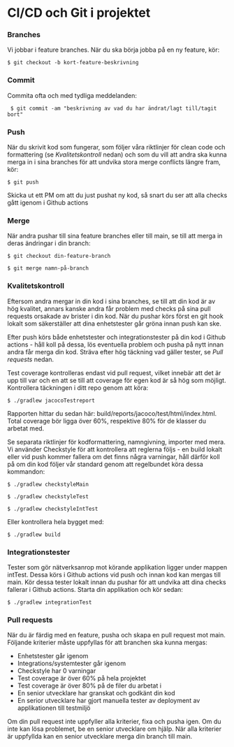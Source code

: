 # CI/CD och Git i projektet

### Branches
Vi jobbar i feature branches. När du ska börja jobba på en ny feature, kör:  

```$ git checkout -b kort-feature-beskrivning```

### Commit
Commita ofta och med tydliga meddelanden:  

``` $ git commit -am "beskrivning av vad du har ändrat/lagt till/tagit bort"```

### Push
När du skrivit kod som fungerar, som följer våra riktlinjer för clean code och formattering (se *Kvalitetskontroll* nedan)
och som du vill att andra ska kunna merga in i sina branches för att
undvika stora merge conflicts längre fram, kör:  

```$ git push```  

Skicka ut ett PM om att du just pushat ny kod, så snart du ser att alla checks gått igenom i Github actions

### Merge
När andra pushar till sina feature branches eller till main, se till att merga in deras ändringar i din branch:  

```$ git checkout din-feature-branch```  

```$ git merge namn-på-branch```

### Kvalitetskontroll
Eftersom andra mergar in din kod i sina branches, se till att din kod är av hög kvalitet, annars kanske andra
får problem med checks på sina pull requests orsakade av brister i din kod. När du pushar körs först en git hook
lokalt som säkerställer att dina enhetstester går gröna innan push kan ske.  

Efter push körs både enhetstester och
integrationstester på din kod i Github actions - håll koll på dessa, lös eventuella problem och pusha på nytt innan
andra får merga din kod. Sträva efter hög täckning vad gäller tester, se *Pull requests* nedan.  

Test coverage
kontrolleras endast vid pull request, vilket innebär att det är upp till var och en att se till att coverage för
egen kod är så hög som möjligt. Kontrollera täckningen i ditt repo genom att köra:

```$ ./gradlew jacocoTestreport```

Rapporten hittar du sedan här: build/reports/jacoco/test/html/index.html. Total coverage bör ligga över 60%, respektive 80% för
de klasser du arbetat med.

Se separata riktlinjer för kodformattering, namngivning, importer med mera. Vi använder Checkstyle för att kontrollera
att reglerna följs - en build lokalt eller vid push kommer fallera om det finns några varningar, håll därför koll
på om din kod följer vår standard genom att regelbundet köra dessa kommandon:  

```$ ./gradlew checkstyleMain```  

```$ ./gradlew checkstyleTest```  

```$ ./gradlew checkstyleIntTest```

Eller kontrollera hela bygget med:  

```$ ./gradlew build```



### Integrationstester
Tester som gör nätverksanrop mot körande applikation ligger under mappen intTest. Dessa körs i Github actions
vid push och innan kod kan mergas till main. Kör dessa tester lokalt innan du pushar för att undvika att
dina checks fallerar i Github actions. Starta din applikation och kör sedan:  

```$ ./gradlew integrationTest```

### Pull requests
När du är färdig med en feature, pusha och skapa en pull request mot main. Följande kriterier måste uppfyllas för
att branchen ska kunna mergas:

- Enhetstester går igenom  
- Integrations/systemtester går igenom  
- Checkstyle har 0 varningar
- Test coverage är över 60% på hela projektet  
- Test coverage är över 80% på de filer du arbetat i  
- En senior utvecklare har granskat och godkänt din kod  
- En serior utvecklare har gjort manuella tester av deployment av applikationen till testmiljö  

Om din pull request inte uppfyller alla kriterier, fixa och pusha igen. Om du inte kan lösa problemet, be en senior utvecklare
om hjälp. När alla kriterier är uppfyllda kan en senior utvecklare merga din branch till main.




